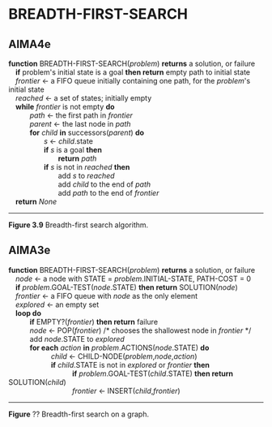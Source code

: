 # BREADTH-FIRST-SEARCH

## AIMA4e

__function__ BREADTH-FIRST-SEARCH(_problem_) __returns__ a solution, or failure  
&emsp;__if__ problem's initial state is a goal __then return__ empty path to initial state  
&emsp;_frontier_ &larr; a FIFO queue initially containing one path, for the _problem_'s initial state  
&emsp;_reached_ &larr; a set of states; initially empty  
&emsp;__while__  _frontier_ is not empty __do__  
&emsp;&emsp;&emsp;_path_ &larr; the first path in _frontier_  
&emsp;&emsp;&emsp;_parent_ &larr; the last node in _path_  
&emsp;&emsp;&emsp;__for__ _child_ __in__ successors(_parent_) __do__   
&emsp;&emsp;&emsp;&emsp;&emsp;_s_ &larr; _child_.state  
&emsp;&emsp;&emsp;&emsp;&emsp;__if__ _s_ is a goal  __then__  
&emsp;&emsp;&emsp;&emsp;&emsp;&emsp;&emsp;__return__  _path_  
&emsp;&emsp;&emsp;&emsp;&emsp;__if__ _s_ is not in _reached_ __then__  
&emsp;&emsp;&emsp;&emsp;&emsp;&emsp;&emsp;add _s_ to _reached_  
&emsp;&emsp;&emsp;&emsp;&emsp;&emsp;&emsp;add _child_ to the end of _path_  
&emsp;&emsp;&emsp;&emsp;&emsp;&emsp;&emsp;add _path_ to the end of _frontier_  
&emsp;__return__  _None_

---
__Figure 3.9__ Breadth-first search algorithm.


## AIMA3e
__function__ BREADTH-FIRST-SEARCH(_problem_) __returns__ a solution, or failure  
&emsp;_node_ &larr; a node with STATE = _problem_.INITIAL\-STATE, PATH\-COST = 0    
&emsp;__if__ _problem_.GOAL\-TEST(_node_.STATE) __then return__ SOLUTION(_node_)  
&emsp;_frontier_ &larr; a FIFO queue with _node_ as the only element  
&emsp;_explored_ &larr; an empty set  
&emsp;__loop do__  
&emsp;&emsp;&emsp;__if__ EMPTY?(_frontier_) __then return__ failure  
&emsp;&emsp;&emsp;_node_ &larr; POP(_frontier_) /\* chooses the shallowest node in _frontier_ \*/  
&emsp;&emsp;&emsp;add _node_.STATE to _explored_  
&emsp;&emsp;&emsp;__for each__ _action_ __in__ _problem_.ACTIONS(_node_.STATE) __do__  
&emsp;&emsp;&emsp;&emsp;&emsp;&emsp;_child_ &larr; CHILD\-NODE(_problem_,_node_,_action_)  
&emsp;&emsp;&emsp;&emsp;&emsp;&emsp;__if__ _child_.STATE is not in _explored_ or _frontier_ __then__  
&emsp;&emsp;&emsp;&emsp;&emsp;&emsp;&emsp;&emsp;&emsp;__if__ _problem_.GOAL\-TEST(_child_.STATE) __then return__ SOLUTION(_child_)  
&emsp;&emsp;&emsp;&emsp;&emsp;&emsp;&emsp;&emsp;&emsp;_frontier_ &larr; INSERT(_child_,_frontier_)  

---
__Figure__ ?? Breadth\-first search on a graph.
